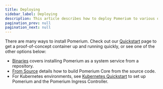 ```yaml
---
title: Deploying
sidebar_label: Deploying
description: This article describes how to deploy Pomerium to various deployment platforms and environments.
pagination_prev: null
pagination_next: null
---
```


There are many ways to install Pomerium. Check out our [Quickstart](install/quickstart) page to get a proof-of-concept container up and running quickly, or see one of the other options below:

- [Binaries](install/binary) covers installing Pomerium as a system service from a repository.
- [From Source](install/from-source) details how to build Pomerium Core from the source code.
- For Kubernetes environments, see [Kubernetes Quickstart](/docs/k8s/quickstart) to set up Pomerium and the Pomerium Ingress Controller.
